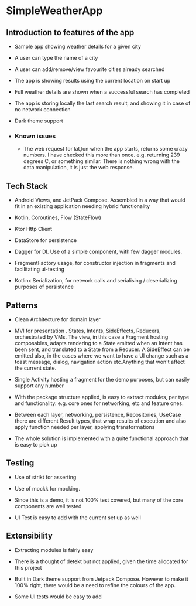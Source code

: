 # SimpleWeatherApp

## Introduction to features of the app

- Sample app showing weather details for a given city

- A user can type the name of a city

- A user can add/remove/view favourite cities already searched

- The app is showing results using the current location on start up

- Full weather details are shown when a successful search has completed

- The app is storing locally the last search result, and showing it in case of no network connection

- Dark theme support


- ### Known issues
  - The web request for lat,lon when the app starts, returns some crazy numbers. I have checked this
    more than once. e.g. returning 239 degrees C, or something similar. There is nothing wrong with
    the data manipulation, it is just the web response.

## Tech Stack

- Android Views, and JetPack Compose. Assembled in a way that would fit in an existing application
  needing hybrid functionality

- Kotlin, Coroutines, Flow (StateFlow)

- Ktor Http Client

- DataStore for persistence

- Dagger for DI. Use of a simple component, with few dagger modules.

- FragmentFactory usage, for constructor injection in fragments and facilitating ui-testing

- Kotlinx Serialization, for network calls and serialising / deserializing purposes of persistence

## Patterns

- Clean Architecture for domain layer

- MVI for presentation . States, Intents, SideEffects, Reducers, orchestrated by VMs. The view, in
  this case a Fragment hosting composables, adapts rendering to a State emitted when an Intent has
  been sent, and translated to a State from a Reducer. A SideEffect can be emitted also, in the
  cases where we want to have a UI change such as a toast message, dialog, navigation action
  etc.Anything that won't affect the current state.

- Single Activity hosting a fragment for the demo purposes, but can easily support any number

- With the package structure applied, is easy to extract modules, per type and functionality. e.g.
  core ones for networking, etc and feature ones.

- Between each layer, networking, persistence, Repositories, UseCase there are different Result
  types, that wrap results of execution and also apply function needed per layer, applying
  transformations

- The whole solution is implemented with a quite functional approach that is easy to pick up

## Testing

- Use of strikt for asserting

- Use of mockk for mocking.

- Since this is a demo, it is not 100% test covered, but many of the core components are well tested

- UI Test is easy to add with the current set up as well

## Extensibility

- Extracting modules is fairly easy

- There is a thought of detekt but not applied, given the time allocated for this project

- Built in Dark theme support from Jetpack Compose. However to make it 100% right, there would be a
  need to refine the colours of the app.

- Some UI tests would be easy to add